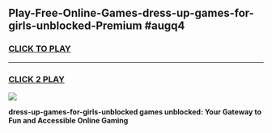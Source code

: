 
## Play-Free-Online-Games-dress-up-games-for-girls-unblocked-Premium #augq4
<h3>
<a href="https://premium.freeplayer.one?title=dress-up-games-for-girls-unblocked&ref=8M">CLICK TO PLAY</a></h3>
<hr>

<h3>
<a href="https://premium.freeplayer.one?title=dress-up-games-for-girls-unblocked&ref=8M">CLICK 2 PLAY</a>
  
</h3>

<a href="https://premium.freeplayer.one?title=dress-up-games-for-girls-unblocked&ref=8M"><img src="https://clearcache.store/games.png"></a>


**dress-up-games-for-girls-unblocked games unblocked: Your Gateway to Fun and Accessible Online Gaming**
